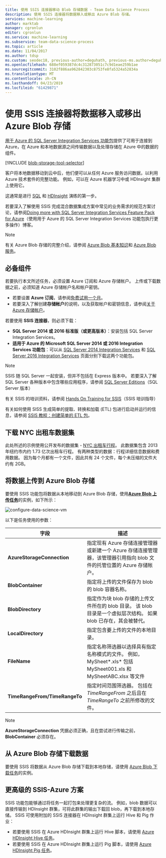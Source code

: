 ```yaml
---
title: 使用 SSIS 连接器移动 Blob 存储数据 - Team Data Science Process
description: 使用 SSIS 连接器将数据移入或移出 Azure Blob 存储。
services: machine-learning
author: marktab
manager: cgronlun
editor: cgronlun
ms.service: machine-learning
ms.subservice: team-data-science-process
ms.topic: article
ms.date: 11/04/2017
ms.author: tdsp
ms.custom: seodec18, previous-author=deguhath, previous-ms.author=deguhath
ms.openlocfilehash: 688ef059387dc4c312873051c7c9d1eae259b1ae
ms.sourcegitcommit: 3102f886aa962842303c8753fe8fa5324a52834a
ms.translationtype: MT
ms.contentlocale: zh-CN
ms.lasthandoff: 04/23/2019
ms.locfileid: "61429871"
---
```

# <a name="move-data-to-or-from-azure-blob-storage-using-ssis-connectors"></a>使用 SSIS 连接器将数据移入或移出 Azure Blob 存储
[用于 Azure 的 SQL Server Integration Services 功能包](https://msdn.microsoft.com/library/mt146770.aspx)提供了可用于连接到 Azure，在 Azure 和本地数据源之间传输数据以及处理存储在 Azure 中的数据的组件。

[!INCLUDE [blob-storage-tool-selector](../../../includes/machine-learning-blob-storage-tool-selector.md)]

客户将本地数据移动到云中后，他们便可以从任何 Azure 服务访问数据，以利用 Azure 技术套件的完整功能。 例如，可以在 Azure 机器学习中或 HDInsight 集群上使用它。

这通常是进行 [SQL](sql-walkthrough.md) 和 [HDInsight](hive-walkthrough.md) 演练的第一步。

若要深入了解使用 SSIS 完成混合数据集成方案中常见的业务需求的规范方案讨论，请参阅[Doing more with SQL Server Integration Services Feature Pack for Azure](https://blogs.msdn.com/b/ssis/archive/2015/06/25/doing-more-with-sql-server-integration-services-feature-pack-for-azure.aspx)（使用用于 Azure 的 SQL Server Integration Services 功能包执行更多操作）博客。

> [!NOTE]
> 有关 Azure Blob 存储的完整介绍，请参阅 [Azure Blob 基本知识](../../storage/blobs/storage-dotnet-how-to-use-blobs.md)和 [Azure Blob 服务](https://msdn.microsoft.com/library/azure/dd179376.aspx)。
> 
> 

## <a name="prerequisites"></a>必备组件
若要执行本文所述任务，必须设置 Azure 订阅和 Azure 存储帐户。 上传或下载数据之前，必须知道 Azure 存储帐户名和帐户密钥。

* 若要设置 **Azure 订阅**，请参阅[免费试用一个月](https://azure.microsoft.com/pricing/free-trial/)。
* 若要深入了解创建**存储帐户**的说明，以及获取帐户和密钥信息，请参阅[关于 Azure 存储帐户](../../storage/common/storage-create-storage-account.md)。

若要使用 **SSIS 连接器**，则必须下载：

* **SQL Server 2014 或 2016 标准版（或更高版本）**：安装包括 SQL Server Integration Services。
* **适用于 Azure 的 Microsoft SQL Server 2014 或 2016 Integration Services 功能包**：可以从 [SQL Server 2014 Integration Services](https://www.microsoft.com/download/details.aspx?id=47366) 和 [SQL Server 2016 Integration Services](https://www.microsoft.com/download/details.aspx?id=49492) 页面分别下载这两个功能包。

> [!NOTE]
> SSIS 随 SQL Server 一起安装，但并不包括在 Express 版本中。 若要深入了解 SQL Server 各种版本中包含哪些应用程序，请参阅 [SQL Server Editions](https://www.microsoft.com/en-us/server-cloud/products/sql-server-editions/)（SQL Server 版本）
> 
> 

有关 SSIS 的培训资料，请参阅 [Hands On Training for SSIS](https://www.microsoft.com/sql-server/training-certification)（SSIS 培训指导）

有关如何使用 SISS 生成简单的提取、转换和加载 (ETL) 包进行启动并运行的信息，请参阅 [SSIS 教程：创建简单的 ETL 包](https://msdn.microsoft.com/library/ms169917.aspx)。

## <a name="download-nyc-taxi-dataset"></a>下载 NYC 出租车数据集
此处所述的示例使用公开发布的数据集 - [NYC 出租车行程](https://www.andresmh.com/nyctaxitrips/)。 此数据集包含 2013 年纽约市内约 1.73 亿次出租车行程。 有两种类型的数据：行程详细信息数据和费用数据。 因为每个月都有一个文件，因此共有 24 个文件，每个未压缩的文件大约有 2GB。

## <a name="upload-data-to-azure-blob-storage"></a>将数据上传到 Azure Blob 存储
要使用 SSIS 功能包将数据从本地移动到 Azure Blob 存储，使用[**Azure Blob 上传任务**](https://msdn.microsoft.com/library/mt146776.aspx)的实例，如下所示：

![configure-data-science-vm](./media/move-data-to-azure-blob-using-ssis/ssis-azure-blob-upload-task.png)

以下是任务使用的参数：

| 字段 | 描述 |
| --- | --- |
| **AzureStorageConnection** |指定现有 Azure 存储连接管理器或新建一个 Azure 存储连接管理器，该管理器引用指向 blob 文件的托管位置的 Azure 存储帐户。 |
| **BlobContainer** |指定将上传的文件保存为 blob 的 blob 容器名称。 |
| **BlobDirectory** |指定作为块 blob 存储的上传文件所在的 blob 目录。 该 blob 目录是一个虚拟层次结构。 如果 blob 已存在，其会被替代。 |
| **LocalDirectory** |指定包含要上传的文件的本地目录。 |
| **FileName** |指定名称筛选器以选择具有指定名称模式的文件。 例如，MySheet\*.xls\* 包括 MySheet001.xls 和 MySheetABC.xlsx 等文件 |
| **TimeRangeFrom/TimeRangeTo** |指定时间范围筛选器。 包括在 *TimeRangeFrom* 之后且在 *TimeRangeTo* 之前所修改的文件。 |

> [!NOTE]
> **AzureStorageConnection** 凭据必须正确，且在尝试进行传输之前，**BlobContainer** 必须存在。
> 
> 

## <a name="download-data-from-azure-blob-storage"></a>从 Azure Blob 存储下载数据
要使用 SSIS 将数据从 Azure Blob 存储下载到本地存储，请使用 [Azure Blob 下载任务](https://msdn.microsoft.com/library/mt146779.aspx)的实例。

## <a name="more-advanced-ssis-azure-scenarios"></a>更高级的 SSIS-Azure 方案
SSIS 功能包能够通过将任务一起打包来处理更复杂的流。 例如，blob 数据可以直接传输到 HDInsight 群集，可将此群集的输出下载回 blob，再下载到本地存储。 SSIS 可使用附加的 SSIS 连接器在 HDInsight 群集上运行 Hive 和 Pig 作业：

* 若要使用 SSIS 在 Azure HDInsight 群集上运行 Hive 脚本，请使用 [Azure HDInsight Hive 任务](https://msdn.microsoft.com/library/mt146771.aspx)。
* 若要使用 SSIS 在 Azure HDInsight 群集上运行 Pig 脚本，请使用 [Azure HDInsight Pig 任务](https://msdn.microsoft.com/library/mt146781.aspx)。

